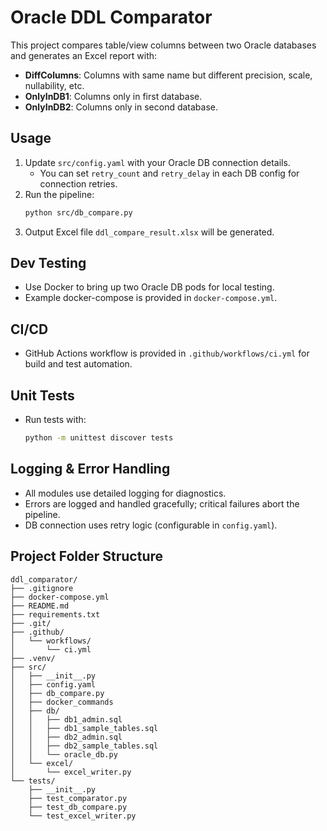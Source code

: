 # Oracle DDL Comparator

This project compares table/view columns between two Oracle databases and generates an Excel report with:
- **DiffColumns**: Columns with same name but different precision, scale, nullability, etc.
- **OnlyInDB1**: Columns only in first database.
- **OnlyInDB2**: Columns only in second database.

## Usage
1. Update `src/config.yaml` with your Oracle DB connection details.
   - You can set `retry_count` and `retry_delay` in each DB config for connection retries.
2. Run the pipeline:
   ```bash
   python src/db_compare.py
   ```
3. Output Excel file `ddl_compare_result.xlsx` will be generated.

## Dev Testing
- Use Docker to bring up two Oracle DB pods for local testing.
- Example docker-compose is provided in `docker-compose.yml`.

## CI/CD
- GitHub Actions workflow is provided in `.github/workflows/ci.yml` for build and test automation.

## Unit Tests
- Run tests with:
   ```bash
   python -m unittest discover tests
   ```

## Logging & Error Handling
- All modules use detailed logging for diagnostics.
- Errors are logged and handled gracefully; critical failures abort the pipeline.
- DB connection uses retry logic (configurable in `config.yaml`).

## Project Folder Structure
```
ddl_comparator/
├── .gitignore
├── docker-compose.yml
├── README.md
├── requirements.txt
├── .git/
├── .github/
│   └── workflows/
│       └── ci.yml
├── .venv/
├── src/
│   ├── __init__.py
│   ├── config.yaml
│   ├── db_compare.py
│   ├── docker_commands
│   ├── db/
│   │   ├── db1_admin.sql
│   │   ├── db1_sample_tables.sql
│   │   ├── db2_admin.sql
│   │   ├── db2_sample_tables.sql
│   │   └── oracle_db.py
│   └── excel/
│       └── excel_writer.py
└── tests/
    ├── __init__.py
    ├── test_comparator.py
    ├── test_db_compare.py
    └── test_excel_writer.py
```